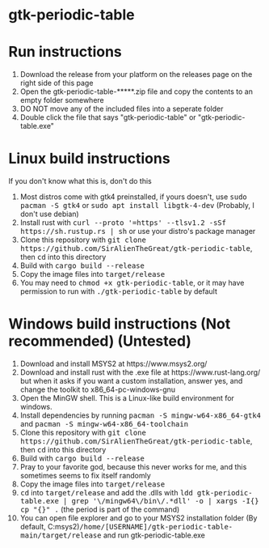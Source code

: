 # gtk-periodic-table
<h1>Run instructions</h1>

<ol>
  <li>Download the release from your platform on the releases page on the right side of this page</li>
  <li>Open the gtk-periodic-table-*****.zip file and copy the contents to an empty folder somewhere</li>
  <li>DO NOT move any of the included files into a seperate folder</li>
  <li>Double click the file that says "gtk-periodic-table" or "gtk-periodic-table.exe"
</ol>

<h1> Linux build instructions </h1>
<p> If you don't know what this is, don't do this</p>
<ol>
  <li>Most distros come with gtk4 preinstalled, if yours doesn't, use <samp>sudo pacman -S gtk4</samp> or <samp>sudo apt install libgtk-4-dev</samp> (Probably, I don't use debian)</li>
  <li>Install rust with <samp>curl --proto '=https' --tlsv1.2 -sSf https://sh.rustup.rs | sh</samp> or use your distro's package manager</li>
  <li>Clone this repository with <samp>git clone https://github.com/SirAlienTheGreat/gtk-periodic-table</samp>, then <samp>cd</samp> into this directory</li>
  <li>Build with <samp>cargo build --release</samp></li>
  <li>Copy the image files into <samp>target/release</samp></li>
  <li>You may need to <samp>chmod +x gtk-periodic-table</samp>, or it may have permission to run with <samp>./gtk-periodic-table</samp> by default</li>
</ol>

<h1> Windows build instructions (Not recommended) (Untested) </h1>

<ol>
  <li>Download and install MSYS2 at https://www.msys2.org/</li>
  <li>Download and install rust with the .exe file at https://www.rust-lang.org/ but when it asks if you want a custom installation,
  answer yes, and change the toolkit to x86_64-pc-windows-gnu</li>
  <li>Open the MinGW shell. This is a Linux-like build environment for windows.</li>
  <li>Install dependencies by running <samp>pacman -S mingw-w64-x86_64-gtk4</samp> and <samp>pacman -S mingw-w64-x86_64-toolchain</samp></li>
  <li>Clone this repository with <samp>git clone https://github.com/SirAlienTheGreat/gtk-periodic-table</samp>, then <samp>cd</samp> into this directory</li>
  <li>Build with <samp>cargo build --release</samp></li>
  <li>Pray to your favorite god, because this never works for me, and this sometimes seems to fix itself randomly</li>
  <li>Copy the image files into <samp>target/release</samp></li>
  <li><samp>cd</samp> into <samp>target/release</samp> and add the .dlls with <samp>ldd gtk-periodic-table.exe | grep '\/mingw64\/bin\/.*dll' -o | xargs -I{} cp "{}" .</samp> (the period is part of the command)</li>
  <li>You can open file explorer and go to your MSYS2 installation folder (By default, C:msys2)<samp>/home/[USERNAME]/gtk-periodic-table-main/target/release</samp> and run gtk-periodic-table.exe</li>
</ol>

<samp></samp>
